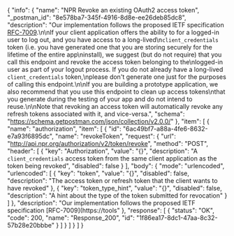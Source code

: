 {
  "info": {
    "name": "NPR Revoke an existing OAuth2 access token",
    "_postman_id": "8e578ba7-345f-4916-8d8e-ee26deb85dc8",
    "description": "Our implementation follows the proposed IETF specification [RFC-7009](https://tools.ietf.org/html/rfc7009).\n\nIf your client application offers the ability to for a logged-in user to log out, and you have access to a long-lived\n`client_credentials` token (i.e. you have generated one that you are storing securely for the lifetime of the entire app\ninstall), we suggest (but do not require) that you call this endpoint and revoke the access token belonging to the\nlogged-in user as part of your logout process. If you do not already have a long-lived `client_credentials` token,\nplease don't generate one just for the purposes of calling this endpoint.\n\nIf you are building a prototype application, we also recommend that you use this endpoint to clean up access tokens\nthat you generate during the testing of your app and do not intend to reuse.\n\nNote that revoking an access token will automatically revoke any refresh tokens associated with it, and vice-versa.",
    "schema": "https://schema.getpostman.com/json/collection/v2.0.0/"
  },
  "item": [
    {
      "name": "authorization",
      "item": [
        {
          "id": "6ac49bf7-a88a-4fe6-8632-e7a93f6895dc",
          "name": "revokeToken",
          "request": {
            "url": "http://api.npr.org/authorization/v2/token/revoke",
            "method": "POST",
            "header": [
              {
                "key": "Authorization",
                "value": "{}",
                "description": "A `client_credentials` access token from the same client application as the token being revoked",
                "disabled": false
              }
            ],
            "body": {
              "mode": "urlencoded",
              "urlencoded": [
                {
                  "key": "token",
                  "value": "{}",
                  "disabled": false,
                  "description": "The access token or refresh token that the client wants to have revoked"
                },
                {
                  "key": "token_type_hint",
                  "value": "{}",
                  "disabled": false,
                  "description": "A hint about the type of the token submitted for revocation"
                }
              ]
            },
            "description": "Our implementation follows the proposed IETF specification [RFC-7009](https://tools"
          },
          "response": [
            {
              "status": "OK",
              "code": 200,
              "name": "Response_200",
              "id": "1f86ea17-8dc1-47aa-8c32-57b28e20bbbe"
            }
          ]
        }
      ]
    }
  ]
}